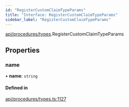 ```yaml
---
id: "RegisterCustomClaimTypeParams"
title: "Interface: RegisterCustomClaimTypeParams"
sidebar_label: "RegisterCustomClaimTypeParams"
---
```


[api/procedures/types](../../../../../modules/API/Procedures/Types/Types.md).RegisterCustomClaimTypeParams

## Properties

### name

• **name**: `string`

#### Defined in

[api/procedures/types.ts:1127](https://github.com/PolymeshAssociation/polymesh-sdk/blob/de58d40fd/src/api/procedures/types.ts#L1127)
